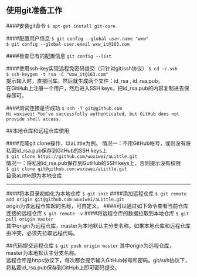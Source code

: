 ## 使用git准备工作

####安装git命令
`$ apt-get install git-core`

####配置用户信息
`$ git config --global user.name "wxw"`  
`$ git config --global user.email wxw_it@163.com`

####检查已有的配置信息
`git config --list`

####使用ssh-key实现远程免密码提交（只针对git/ssh协议）
`$ cd ~/.ssh`  
`$ ssh-keygen -t rsa -C "wxw_it@163.com"`  
提示输入时，直接回车。然后就生成两个文件：id_rsa , id_rsa.pub。  
在GitHub上注册一个用户，然后进入SSH keys，把id_rsa.pub的内容复制进去保存即可。

####测试连接是否成功
`$ ssh -T git@github.com`  
`Hi wuxiwei! You've successfully authenticated, but GitHub does not provide shell access.`

##本地仓库和远程仓库使用

####克隆git clone操作，以aLittle为例。
情况一：不用GitHub帐号，或则没有将私密id_rsa.pub保存到GitHub的SSH keys上  
`$ git clone https://github.com/wuxiwei/aLittle.git`  
情况一：将私密id_rsa.pub保存到GutHub的SSH keys上，否则提示没有权限  
`$ git clone git@github.com:wuxiwei/aLittle.git`  
目录aLittle即为本地仓库

***
####将本目录初始化为本地仓库
`$ git init`
####添加远程仓库
`$ git remote add origin git@github.com:wuxiwei/aLittle.git`  
origin为该远程仓库起的名称，可自定义。
####可以通过如下命令查看当前仓库连接的远程仓库
`$ git remote -v`
####将远程仓库的数据拉取到本地仓库
`$ git pull origin master`  
其中origin为远程仓库，master为本地默认主分支名称。如果本地仓库和远程仓库由冲突，必须先拉取远程代码。

##代码提交远程仓库
`$ git push origin master`
其中origin为远程仓库，master为本地默认主分支名称。  
远程仓库是https协议下，每次都会提示输入GitHub帐号和密码。git/ssh协议下，将私密id_rsa.pub保存到GitHub上即可密码提交。
